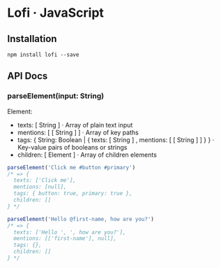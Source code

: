 # Lofi · JavaScript

## Installation

```
npm install lofi --save
```

## API Docs

### parseElement(input: String)

Element:
- texts: [ String ] · Array of plain text input
- mentions: [ [ String ] ] · Array of key paths
- tags: { String: Boolean | { texts: [ String ] , mentions: [ [ String ] ] } } · Key-value pairs of booleans or strings
- children: [ Element ] · Array of children elements

```js
parseElement('Click me #button #primary')
/* => {
  texts: ['Click me'],
  mentions: [null],
  tags: { button: true, primary: true },
  children: []
} */

parseElement('Hello @first-name, how are you?')
/* => {
  texts: ['Hello ', ', how are you?'],
  mentions: [['first-name'], null],
  tags: {},
  children: []
} */
```
